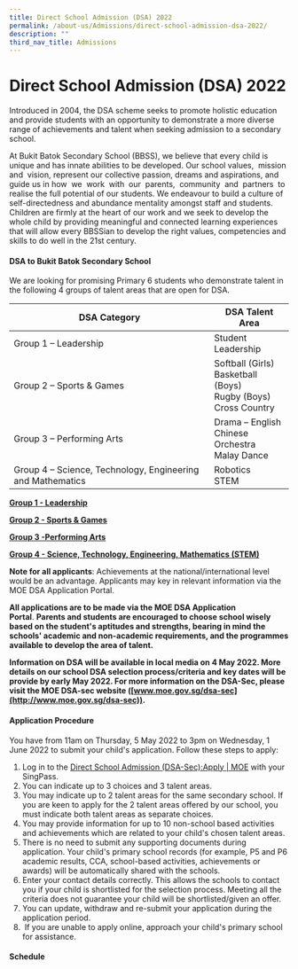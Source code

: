 ```yaml
---
title: Direct School Admission (DSA) 2022
permalink: /about-us/Admissions/direct-school-admission-dsa-2022/
description: ""
third_nav_title: Admissions
---
```

# Direct School Admission (DSA) 2022

Introduced in 2004, the DSA scheme seeks to promote holistic education and provide students with an opportunity to demonstrate a more diverse range of achievements and talent when seeking admission to a secondary school.

At Bukit Batok Secondary School (BBSS), we believe that every child is unique and has innate abilities to be developed. Our school values,  mission  and  vision, represent our collective passion, dreams and aspirations, and guide us in how  we  work  with  our  parents,  community  and  partners  to realise the full potential of our students. We endeavour to build a culture of self-directedness and abundance mentality amongst staff and students. Children are firmly at the heart of our work and we seek to develop the whole child by providing meaningful and connected learning experiences that will allow every BBSSian to develop the right values, competencies and skills to do well in the 21st century.

#### **DSA to Bukit Batok Secondary School**

We are looking for promising Primary 6 students who demonstrate talent in the following 4 groups of talent areas that are open for DSA.

| DSA Category                                               | DSA Talent Area                                                        |
|------------------------------------------------------------|------------------------------------------------------------------------|
| Group 1 – Leadership                                       | Student Leadership                                                     |
| Group 2 – Sports & Games                                   | Softball (Girls)<br>Basketball (Boys)<br>Rugby (Boys)<br>Cross Country |
| Group 3 – Performing Arts                                  | Drama – English<br>Chinese Orchestra<br>Malay Dance                    |
| Group 4 – Science, Technology, Engineering and Mathematics | Robotics<br>STEM                                                       |

<b><u>Group 1 - Leadership</u></b>

<b><u>Group 2 - Sports & Games</u></b>

<b><u>Group 3 -Performing Arts</u></b>

<b><u>Group 4 - Science, Technology, Engineering, Mathematics (STEM)</u></b>

**Note for all applicants**: Achievements at the national/international level would be an advantage. Applicants may key in relevant information via the MOE DSA Application Portal.  

**All applications are to be made via the MOE DSA Application Portal**. **Parents and students are encouraged to choose school wisely based on the student's aptitudes and strengths, bearing in mind the schools' academic and non-academic requirements, and the programmes available to develop the area of talent.**

**Information on DSA will be available in local media on 4 May 2022. More details on our school DSA selection process/criteria and key dates will be provide by early May 2022. For more information on the DSA-Sec, please visit the MOE DSA-sec website ([www.moe.gov.sg/dsa-sec](http://www.moe.gov.sg/dsa-sec)).**

#### **Application Procedure** 

You have from 11am on Thursday, 5 May 2022 to 3pm on Wednesday, 1 June 2022 to submit your child's application. Follow these steps to apply:

1.  Log in to the [Direct School Admission (DSA-Sec):Apply | MOE](https://www.moe.gov.sg/secondary/dsa/application?pt=Mainstream%20primary%20school) with your SingPass.
2.  You can indicate up to 3 choices and 3 talent areas.
3.  You may indicate up to 2 talent areas for the same secondary school. If you are keen to apply for the 2 talent areas offered by our school, you must indicate both talent areas as separate choices.
4.  You may provide information for up to 10 non-school based activities and achievements which are related to your child's chosen talent areas.
5.  There is no need to submit any supporting documents during application. Your child's primary school records (for example, P5 and P6 academic results, CCA, school-based activities, achievements or awards) will be automatically shared with the schools.
6.  Enter your contact details correctly. This allows the schools to contact you if your child is shortlisted for the selection process. Meeting all the criteria does not guarantee your child will be shortlisted/given an offer.
7.  You can update, withdraw and re-submit your application during the application period.
8.   If you are unable to apply online, approach your child's primary school for assistance.

#### Schedule